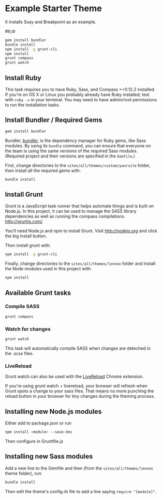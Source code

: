 # Example Starter Theme
It installs Susy and Breakpoint as an example.

#tl;dr
```bash
gem install bundler
bundle install
npm install -g grunt-cli
npm install
grunt compass
grunt watch
```

## Install Ruby
This task requires you to have Ruby, Sass, and Compass >=0.12.2 installed. If you're on OS X or Linux you probably already have Ruby installed; test with ```ruby -v``` in your terminal. You may need to have admin/root permissions to run the installation tasks.

## Install Bundler / Required Gems

```bash
gem install bundler
```

Bundler, [bundler](http://bundler.io/v1.3/gemfile.html), is the dependency manager for Ruby gems, like Sass modules. By using its `bundle` command, you can ensure that everyone on the team is using the same versions of the required Sass modules. (Required project and their versions are specified in the `Gemfile`.)

First, change directories to the `sites/all/themes/custom/yoursite` folder, then install all the required gems with:

```bash
bundle install
```

## Install Grunt
Grunt is a JavaScript task runner that helps automate things and is built on Node.js. In this project, it can be used to manage the SASS library dependencies as well as running the compass compilations. http://gruntjs.com/

You'll need Node.js and npm to install Grunt. Visit http://nodejs.org and click the big install button.

Then install grunt with:

```bash
npm install -g grunt-cli
```

Finally, change directories to the `sites/all/themes/lennon` folder and install the Node modules used in this project with:

```bash
npm install
```

## Available Grunt tasks
### Compile SASS
```bash
grunt compass
```

### Watch for changes
```bash
grunt watch
```

This task will automatically compile SASS when changes are deteched in the .scss files.

### LiveReload
Grunt watch can also be used with the [LiveReload](https://chrome.google.com/webstore/detail/livereload/jnihajbhpnppcggbcgedagnkighmdlei?hl=en) Chrome extension.

If you're using grunt watch + livereload, your browser will refresh when Grunt spots a change to your sass files.  That means no more punching the reload button in your browser for tiny changes during the theming process.

## Installing new Node.js modules
Either add to package.json or run

```bash
npm install <module> --save-dev
```

Then configure in Gruntfile.js

## Installing new Sass modules
Add a new line to the Gemfile and then (from the `sites/all/themes/lennon` theme folder), run:

```bash
bundle install
```

Then edit the theme's config.rb file to add a line saying `require "[module]"`.